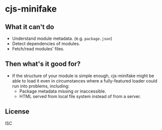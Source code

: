 ﻿
cjs-minifake
============

What it can't do
----------------
  * Understand module metadata. (e.g. `package.json`)
  * Detect dependencies of modules.
  * Fetch/read modules' files.

Then what's it good for?
------------------------
  * If the structure of your module is simple enough,
    cjs-minifake might be able to load it even in circumstances where
    a fully-featured loader could run into problems, including:
    * Package metadata missing or inaccessible.
    * HTML served from local file system instead of from a server.


License
-------
ISC
